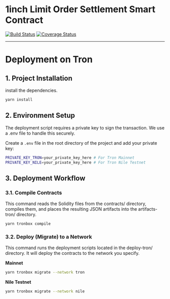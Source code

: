 # 1inch Limit Order Settlement Smart Contract

[![Build Status](https://github.com/1inch/limit-order-settlement/workflows/CI/badge.svg)](https://github.com/1inch/limit-order-settlement/actions)
[![Coverage Status](https://codecov.io/gh/1inch/limit-order-settlement/branch/master/graph/badge.svg?token=ZtdQHKURYO)](https://codecov.io/gh/1inch/limit-order-settlement)

---

# Deployment on Tron

## 1. Project Installation

install the dependencies.

```bash
yarn install
```


## 2. Environment Setup
The deployment script requires a private key to sign the transaction. We use a .env file to handle this securely.

Create a `.env` file in the root directory of the project and add your private key:

```bash
PRIVATE_KEY_TRON=your_private_key_here # For Tron Mainnet
PRIVATE_KEY_NILE=your_private_key_here # For Tron Nile Testnet
```


## 3. Deployment Workflow
### 3.1. Compile Contracts
This command reads the Solidity files from the contracts/ directory, compiles them, and places the resulting JSON artifacts into the artifacts-tron/ directory.
```bash
yarn tronbox compile
```

### 3.2. Deploy (Migrate) to a Network
This command runs the deployment scripts located in the deploy-tron/ directory. It will deploy the contracts to the network you specify.

**Mainnet**
```bash
yarn tronbox migrate --network tron

```

**Nile Testnet**
```bash
yarn tronbox migrate --network nile
```
